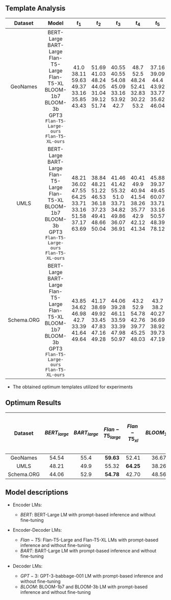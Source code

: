 
## Template Analysis 

|  Dataset   |                                                                  Model                                                                   |                                  $t_1$                                   |                                   $t_2$                                    |                                 $t_3$                                  |                                    $t_4$                                     |                                 $t_5$                                  |                                  $t_6$                                  |                                   $t_7$                                   |                                  $t_8$                                  |
|:----------:|:----------------------------------------------------------------------------------------------------------------------------------------:|:------------------------------------------------------------------------:|:--------------------------------------------------------------------------:|:----------------------------------------------------------------------:|:----------------------------------------------------------------------------:|:----------------------------------------------------------------------:|:-----------------------------------------------------------------------:|:-------------------------------------------------------------------------:|:-----------------------------------------------------------------------:|
|  GeoNames  |  BERT-Large<br>BART-Large<br>Flan-T5-Large<br>Flan-T5-XL<br>BLOOM-1b7<br>BLOOM-3b<br>GPT3 <br>`Flan-T5-Large-ours`<br>`Flan-T5-XL-ours`  |  41.0<br>  38.11<br>  59.63<br>  49.37<br>  33.16<br>  35.85<br>  43.43 |51.69<br>  41.03<br>  48.24<br>  44.05<br>  31.04<br>  39.12<br>  51.74 |40.55<br>  40.55<br>  54.08<br>  45.09<br>  33.16<br>  53.92<br>  42.7 |48.7<br>  52.5<br>  48.24<br>  52.41<br>  32.83<br>  30.22<br>  53.2 |37.16<br>  39.09<br>  44.4<br>  43.92<br>  33.77<br>  35.62<br>  46.04 |41.07<br>  45.8<br>  51.3<br>  46.34<br>  33.53<br>  33.6<br>  52.56 |41.7<br>  36.67<br>  36.4<br>  49.98<br>  36.67<br>  48.26<br>  45.49 |54.54<br>  55.4<br>  38.44<br>  44.29<br>  32.92<br>  37.73<br>  52.62 |
|    UMLS    |  BERT-Large<br>BART-Large<br>Flan-T5-Large<br>Flan-T5-XL<br>BLOOM-1b7<br>BLOOM-3b<br>GPT3 <br>`Flan-T5-Large-ours`<br>`Flan-T5-XL-ours`  | 48.21<br>  36.02<br>  47.55<br>  64.25<br>  33.71<br>  33.16<br>  51.58<br>  37.17<br>  63.69 |38.84<br>  48.21<br>  51.22<br>  46.53<br>  36.18<br>  37.23<br>  49.41<br>  48.66<br>  50.04 |41.46<br>  41.42<br>  55.32<br>  51.0<br>  33.71<br>  34.82<br>  49.86<br>  36.07<br>  36.91 |40.41<br>  49.9<br>  40.94<br>  41.54<br>  38.26<br>  35.77<br>  42.9<br>  42.12<br>  41.34 |45.88<br>  39.37<br>  49.45<br>  60.07<br>  33.71<br>  33.16<br>  50.57<br>  48.39<br>  78.12 |40.91<br>  47.47<br>  50.87<br>  42.83<br>  35.89<br>  35.89<br>  46.07<br>  46.65<br>  50.12 |41.04<br>  42.39<br>  44.23<br>  51.25<br>  33.27<br>  33.05<br>  45.36<br>  53.42<br>  79.25 |42.92<br>  45.46<br>  42.9<br>  41.18<br>  33.6<br>  37.48<br>  46.72<br>  35.97<br>  39.27 |
| Schema.ORG | BERT-Large<br>BART-Large<br>Flan-T5-Large<br>Flan-T5-XL<br>BLOOM-1b7<br>BLOOM-3b<br>GPT3  <br>`Flan-T5-Large-ours`<br>`Flan-T5-XL-ours`  | 43.85<br>  34.62<br>  46.98<br>  42.7<br>  33.39<br>  41.64<br>  49.64 |41.17<br>  38.69<br>  49.92<br>  33.45<br>  47.83<br>  47.16<br>  49.28 |44.06<br>  39.28<br>  46.11<br>  33.59<br>  33.39<br>  47.98<br>  50.97 |43.2<br>  52.9<br>  54.78<br>  42.76<br>  39.77<br>  45.25<br>  48.03 |43.7<br>  38.2<br>  40.27<br>  36.69<br>  38.92<br>  39.73<br>  47.19 |40.05<br>  41.17<br>  54.47<br>  34.04<br>  48.56<br>  40.75<br>  48.63 |42.15<br>  43.26<br>  42.06<br>  33.75<br>  44.35<br>  51.28<br>  48.87 |43.72<br>  42.74<br>  47.93<br>  36.45<br>  39.57<br>  48.73<br>  49.48 |

* The obtained optimum templates utilized for experiments

## Optimum Results

|  Dataset   | $BERT_{large}$ | $BART_{large}$ | $Flan-T5_{large}$ | $Flan-T5_{xl}$ | $BLOOM_{1b7}$ | $BLOOM_{3b7}$ | $GPT3$ | $Flan-T5-Large-ours$ | $Flan-T5-XL-ours$ |
|:----------:|:--------------:|:--------------:|:-----------------:|:--------------:|:-------------:|:-------------:|:------:|:--------------------:|:-----------------:|
|  GeoNames  |    54.54       |     55.4       |     **59.63**     |     52.41      |   36.67       |     48.26     | 53.2   |                      |                   |
|    UMLS    |     48.21      |      49.9      |     55.32         |   **64.25**    |     38.26     |     37.48     | 51.58  |        53.42         |       79.25       |
| Schema.ORG |     44.06      |      52.9      |     **54.78**     |     42.70      |     48.56     |   51.28       | 50.97  |                      |                   |



## Model descriptions

- Encoder LMs:
  * $BERT$: BERT-Large LM with prompt-based inference and without fine-tuning

- Encoder-Decoder LMs:
  * $Flan-T5$: Flan-T5-Large and Flan-T5-XL LMs with prompt-based inference and without fine-tuning
  * $BART$: BART-Large LM with prompt-based inference and without fine-tuning

- Decoder LMs: 
  * $GPT-3$: GPT-3-babbage-001 LM with prompt-based inference and without fine-tuning
  * $BLOOM$: BLOOM-1b7 and BLOOM-3b LM with prompt-based inference and without fine-tuning